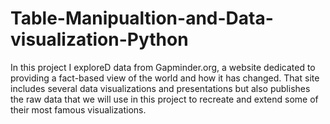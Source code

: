 # Table-Manipualtion-and-Data-visualization-Python
In this project I exploreD data from Gapminder.org, a website dedicated to providing a fact-based view of the world and how it has changed. That site includes several data visualizations and presentations but also publishes the raw data that we will use in this project to recreate and extend some of their most famous visualizations.
